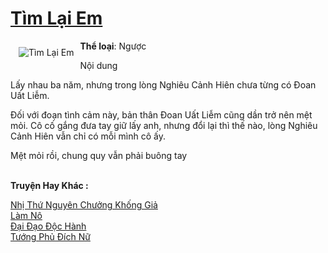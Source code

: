 <a href="https://utruyen.com/truyen/tim-lai-em/19386/" title="Tìm Lại Em"><h1>Tìm Lại Em</h1></a><div style="display:table"><img align="right" style="float: left; padding: 10px;" src="https://utruyen.com/images/story/200x260/tim-lai-em.jpg" alt="Tìm Lại Em"><b>Thể loại</b>: Ngược <p></p>Nội dung<p></p>Lấy nhau ba năm, nhưng trong lòng Nghiêu Cảnh Hiên chưa từng có Đoan Uất Liễm. <p></p>Đối với đoạn tình cảm này, bản thân Đoan Uất Liễm cũng dần trở nên mệt mỏi. Cô cố gắng đưa tay giữ lấy anh, nhưng đổi lại thì thế nào, lòng Nghiêu Cảnh Hiên vẫn chỉ có mỗi mình cô ấy. <p></p>Mệt mỏi rồi, chung quy vẫn phải buông tay</div><p><br><b>Truyện Hay Khác :</b></p><a href="https://utruyen.com/truyen/nhi-thu-nguyen-chuong-khong-gia/18874/" alt="Nhị Thứ Nguyên Chưởng Khống Giả">Nhị Thứ Nguyên Chưởng Khống Giả</a><br/><a href="https://github.com/quanluxury/ngontinhhot/tree/master/truyenhay/13412/" alt="Làm Nô">Làm Nô</a><br/><a href="https://github.com/quanluxury/ngontinhhot/tree/master/truyenhay/9964/" alt="Đại Đạo Độc Hành">Đại Đạo Độc Hành</a><br/><a href="https://github.com/quanluxury/ngontinhhot/tree/master/truyenhay/17490/" alt="Tướng Phủ Đích Nữ">Tướng Phủ Đích Nữ</a><br/>